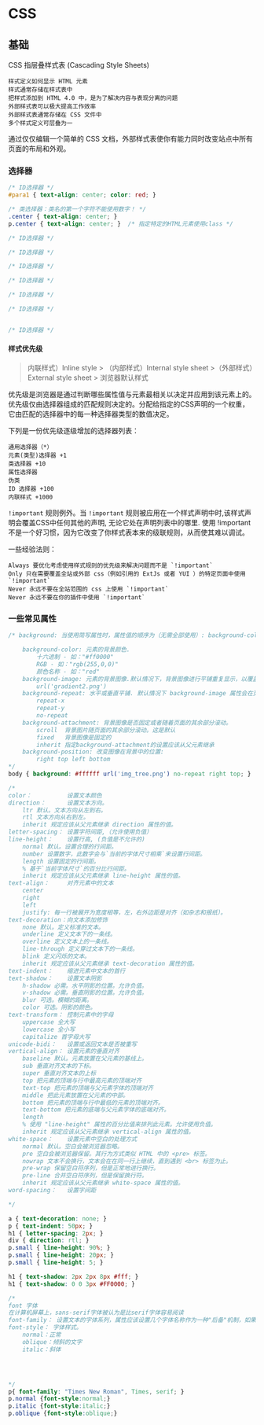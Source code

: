 # CSS

## 基础

CSS 指层叠样式表 (Cascading Style Sheets)

    样式定义如何显示 HTML 元素
    样式通常存储在样式表中
    把样式添加到 HTML 4.0 中，是为了解决内容与表现分离的问题
    外部样式表可以极大提高工作效率
    外部样式表通常存储在 CSS 文件中
    多个样式定义可层叠为一

通过仅仅编辑一个简单的 CSS 文档，外部样式表使你有能力同时改变站点中所有页面的布局和外观。

### 选择器

```css
/* ID选择器 */
#para1 { text-align: center; color: red; }

/* 类选择器：类名的第一个字符不能使用数字！ */
.center { text-align: center; }
p.center { text-align: center; }  /* 指定特定的HTML元素使用class */

/* ID选择器 */

/* ID选择器 */

/* ID选择器 */

/* ID选择器 */

/* ID选择器 */

/* ID选择器 */


/* ID选择器 */


```

#### 样式优先级

> 内联样式）Inline style > （内部样式）Internal style sheet >（外部样式）External style sheet > 浏览器默认样式

优先级是浏览器是通过判断哪些属性值与元素最相关以决定并应用到该元素上的。优先级仅由选择器组成的匹配规则决定的。分配给指定的CSS声明的一个权重，它由匹配的选择器中的每一种选择器类型的数值决定。

下列是一份优先级逐级增加的选择器列表：

    通用选择器（*）
    元素(类型)选择器 +1
    类选择器 +10
    属性选择器
    伪类
    ID 选择器 +100
    内联样式 +1000

`!important` 规则例外。当 `!important` 规则被应用在一个样式声明中时,该样式声明会覆盖CSS中任何其他的声明, 无论它处在声明列表中的哪里. 使用 !important 不是一个好习惯，因为它改变了你样式表本来的级联规则，从而使其难以调试。

一些经验法则：

    Always 要优化考虑使用样式规则的优先级来解决问题而不是 `!important`
    Only 只在需要覆盖全站或外部 css（例如引用的 ExtJs 或者 YUI ）的特定页面中使用 `!important`
    Never 永远不要在全站范围的 css 上使用 `!important`
    Never 永远不要在你的插件中使用 `!important`

### 一些常见属性

```css
/* background: 当使用简写属性时，属性值的顺序为（无需全部使用）: background-color、background-image、background-repeat、background-attachment、background-position

    background-color: 元素的背景颜色.
        十六进制 - 如："#ff0000"
        RGB - 如："rgb(255,0,0)"
        颜色名称 - 如："red"
    background-image: 元素的背景图像.默认情况下，背景图像进行平铺重复显示，以覆盖整个元素实体.
        url('gradient2.png')
    background-repeat: 水平或垂直平铺. 默认情况下 background-image 属性会在页面的水平或者垂直方向平铺。
        repeat-x
        repeat-y
        no-repeat
    background-attachment: 背景图像是否固定或者随着页面的其余部分滚动。
        scroll  背景图片随页面的其余部分滚动。这是默认
        fixed   背景图像是固定的
        inherit 指定background-attachment的设置应该从父元素继承
    background-position: 改变图像在背景中的位置:
        right top left bottom
*/
body { background: #ffffff url('img_tree.png') no-repeat right top; }

/*
color：          设置文本颜色
direction：      设置文本方向。
    ltr 默认。文本方向从左到右。
    rtl 文本方向从右到左。
    inherit 规定应该从父元素继承 direction 属性的值。
letter-spacing： 设置字符间距,（允许使用负值）
line-height：    设置行高, (负值是不允许的)
    normal 默认。设置合理的行间距。
    number 设置数字，此数字会与`当前的字体尺寸相乘`来设置行间距。
    length 设置固定的行间距。
    % 基于`当前字体尺寸`的百分比行间距。
    inherit 规定应该从父元素继承 line-height 属性的值。
text-align：     对齐元素中的文本
    center
    right
    left
    justify: 每一行被展开为宽度相等，左，右外边距是对齐（如杂志和报纸）。
text-decoration：向文本添加修饰
    none 默认。定义标准的文本。
    underline 定义文本下的一条线。
    overline 定义文本上的一条线。
    line-through 定义穿过文本下的一条线。
    blink 定义闪烁的文本。
    inherit 规定应该从父元素继承 text-decoration 属性的值。
text-indent：    缩进元素中文本的首行
text-shadow：    设置文本阴影
    h-shadow 必需。水平阴影的位置。允许负值。
    v-shadow 必需。垂直阴影的位置。允许负值。
    blur 可选。模糊的距离。
    color 可选。阴影的颜色。
text-transform： 控制元素中的字母
    uppercase 全大写
    lowercase 全小写
    capitalize 首字母大写
unicode-bidi：   设置或返回文本是否被重写
vertical-align： 设置元素的垂直对齐
    baseline 默认。元素放置在父元素的基线上。
    sub 垂直对齐文本的下标。
    super 垂直对齐文本的上标
    top 把元素的顶端与行中最高元素的顶端对齐
    text-top 把元素的顶端与父元素字体的顶端对齐
    middle 把此元素放置在父元素的中部。
    bottom 把元素的顶端与行中最低的元素的顶端对齐。
    text-bottom 把元素的底端与父元素字体的底端对齐。
    length
    % 使用 "line-height" 属性的百分比值来排列此元素。允许使用负值。
    inherit 规定应该从父元素继承 vertical-align 属性的值。
white-space：    设置元素中空白的处理方式
    normal 默认。空白会被浏览器忽略。
    pre 空白会被浏览器保留。其行为方式类似 HTML 中的 <pre> 标签。
    nowrap 文本不会换行，文本会在在同一行上继续，直到遇到 <br> 标签为止。
    pre-wrap 保留空白符序列，但是正常地进行换行。
    pre-line 合并空白符序列，但是保留换行符。
    inherit 规定应该从父元素继承 white-space 属性的值。
word-spacing：   设置字间距

*/

a { text-decoration: none; }
p { text-indent: 50px; }
h1 { letter-spacing: 2px; }
div { direction: rtl; }
p.small { line-height: 90%; }
p.small { line-height: 20px; }
p.small { line-height: 5; }

h1 { text-shadow: 2px 2px 8px #fff; }
h1 { text-shadow: 0 0 3px #FF0000; }

/*
font 字体
在计算机屏幕上，sans-serif字体被认为是比serif字体容易阅读
font-family： 设置文本的字体系列，属性应该设置几个字体名称作为一种"后备"机制，如果浏览器不支持第一种字体，他将尝试下一种字体。
font-style： 字体样式。
    normal：正常
    oblique：倾斜的文字
    italic：斜体




*/
p{ font-family: "Times New Roman", Times, serif; }
p.normal {font-style:normal;}
p.italic {font-style:italic;}
p.oblique {font-style:oblique;}

```





































